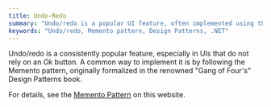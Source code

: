 ```yaml
---
title: Undo-Redo
summary: "Undo/redo is a popular UI feature, often implemented using the Memento pattern from the \"Gang of Four's\" Design Patterns."
keywords: "Undo/redo, Memento pattern, Design Patterns, .NET"
---
```


Undo/redo is a consistently popular feature, especially in UIs that do not rely on an _Ok_ button. A common way to implement it is by following the Memento pattern, originally formalized in the renowned "Gang of Four's" Design Patterns book.

For details, see the [Memento Pattern](design-patterns#memento) on this website.
